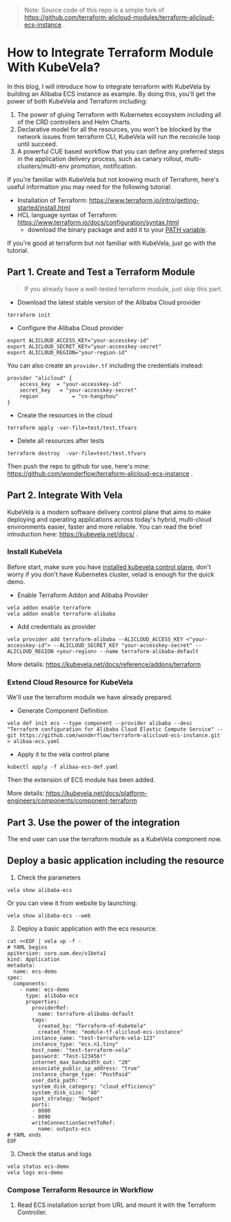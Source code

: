 > Note: Source code of this repo is a simple fork of https://github.com/terraform-alicloud-modules/terraform-alicloud-ecs-instance .


# How to Integrate Terraform Module With KubeVela?

In this blog, I will introduce how to integrate terraform with KubeVela by building an Alibaba ECS instance as example.
By doing this, you'll get the power of both KubeVela and Terraform including:

1. The power of gluing Terraform with Kubernetes ecosystem including all of the CRD controllers and Helm Charts.
2. Declarative model for all the resources, you won't be blocked by the network issues from terraform CLI, KubeVela will run the reconcile loop until succeed.
3. A powerful CUE based workflow that you can define any preferred steps in the application delivery process, such as canary rollout, multi-clusters/multi-env promotion, notification.

If you're familiar with KubeVela but not knowing much of Terraform, here's useful information you may need for the following tutorial:

* Installation of Terraform: https://www.terraform.io/intro/getting-started/install.html
* HCL language syntax of Terraform: https://www.terraform.io/docs/configuration/syntax.html
  - download the binary package and add it to your [PATH variable](https://en.wikipedia.org/wiki/PATH_(variable)).

If you're good at terraform but not familiar with KubeVela, just go with the tutorial.

## Part 1. Create and Test a Terraform Module

> If you already have a well-tested terraform module, just skip this part.

* Download the latest stable version of the Alibaba Cloud provider
```shell
terraform init
```

* Configure the Alibaba Cloud provider

```shell
export ALICLOUD_ACCESS_KEY="your-accesskey-id"
export ALICLOUD_SECRET_KEY="your-accesskey-secret"
export ALICLOUD_REGION="your-region-id"
```

You can also create an `provider.tf` including the credentials instead:

```hcl
provider "alicloud" {
    access_key  = "your-accesskey-id"
    secret_key   = "your-accesskey-secret"
    region           = "cn-hangzhou"
}
```

* Create the resources in the cloud
```shell
terraform apply -var-file=test/test.tfvars
```

* Delete all resources after tests

```shell
terraform destroy  -var-file=test/test.tfvars
```

Then push the repo to github for use, here's mine:  https://github.com/wonderflow/terraform-alicloud-ecs-instance .

## Part 2. Integrate With Vela

KubeVela is a modern software delivery control plane that aims to make deploying and operating applications across today's hybrid, multi-cloud environments easier, faster and more reliable. You can read the brief introduction here: https://kubevela.net/docs/ .

### Install KubeVela

Before start, make sure you have [installed kubevela control plane](https://kubevela.net/docs/install#1-install-velad), don't worry if you don't have Kubernetes cluster, velad is enough for the quick demo.

* Enable Terraform Addon and Alibaba Provider

```
vela addon enable terraform
vela addon enable terraform-alibaba
```

* Add credentials as provider

```
vela provider add terraform-alibaba --ALICLOUD_ACCESS_KEY <"your-accesskey-id"> --ALICLOUD_SECRET_KEY "your-accesskey-secret" --ALICLOUD_REGION <your-region> --name terraform-alibaba-default
```

More details: https://kubevela.net/docs/reference/addons/terraform

### Extend Cloud Resource for KubeVela

We'll use the terraform module we have already prepared.

* Generate Component Definition

```
vela def init ecs --type component --provider alibaba --desc "Terraform configuration for Alibaba Cloud Elastic Compute Service" --git https://github.com/wonderflow/terraform-alicloud-ecs-instance.git > alibaa-ecs.yaml
```

* Apply it to the vela control plane

```
kubectl apply -f alibaa-ecs-def.yaml
```

Then the extension of ECS module has been added.

More details: https://kubevela.net/docs/platform-engineers/components/component-terraform

## Part 3. Use the power of the integration

The end user can use the terraform module as a KubeVela component now.

## Deploy a basic application including the resource

1. Check the parameters

```
vela show alibaba-ecs
```

Or you can view it from website by launching:

```
vela show alibaba-ecs --web
```

2. Deploy a basic application with the ecs resource.

```
cat <<EOF | vela up -f -
# YAML begins
apiVersion: core.oam.dev/v1beta1
kind: Application
metadata:
  name: ecs-demo
spec:
  components:
    - name: ecs-demo
      type: alibaba-ecs
      properties:
        providerRef:
          name: terraform-alibaba-default
        tags:
          created_by: "Terraform-of-KubeVela"
          created_from: "module-tf-alicloud-ecs-instance"
        instance_name: "test-terraform-vela-123"
        instance_type: "ecs.n1.tiny"
        host_name: "test-terraform-vela"
        password: "Test-123456!"
        internet_max_bandwidth_out: "20"
        associate_public_ip_address: "true"
        instance_charge_type: "PostPaid"
        user_data_path: ""
        system_disk_category: "cloud_efficiency"
        system_disk_size: "40"
        spot_strategy: "NoSpot"
        ports:
        - 8080
        - 8090
        writeConnectionSecretToRef:
          name: outputs-ecs
# YAML ends
EOF
```

3. Check the status and logs

```
vela status ecs-demo
vela logs ecs-demo
```

### Compose Terraform Resource in Workflow

1. Read ECS installation script from URL and mount it with the Terraform Controller.